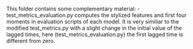 This folder contains some complementary material:
  -test_metrics_evaluation.py computes the stylized features and first four moments in evaluation scripts of each model. It is very similiar to the modified test_metrics.py with a slight change in the initial value of the lagged times, here (test_metrics_evaluation.py) the first lagged time is different from zero.
